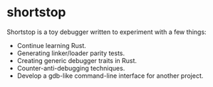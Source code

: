 # shortstop

Shortstop is a toy debugger written to experiment with a few things:

- Continue learning Rust.
- Generating linker/loader parity tests.
- Creating generic debugger traits in Rust.
- Counter-anti-debugging techniques.
- Develop a gdb-like command-line interface for another project.
